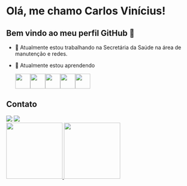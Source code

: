# Olá, me chamo Carlos Vinícius! 
## Bem vindo ao meu perfil GitHub 👋

- 🔭 Atualmente estou trabalhando na Secretária da Saúde na área de manutenção e redes.
- 🌱 Atualmente estou aprendendo
  
  <img src="https://cdn.jsdelivr.net/gh/devicons/devicon@latest/icons/java/java-original.svg" width="40" height="40"/><img src="https://cdn.jsdelivr.net/gh/devicons/devicon@latest/icons/javascript/javascript-original.svg" width="40" height="40"/><img src="https://cdn.jsdelivr.net/gh/devicons/devicon@latest/icons/css3/css3-original.svg" width="40" height="40"/><img src="https://cdn.jsdelivr.net/gh/devicons/devicon@latest/icons/html5/html5-original.svg" width="40" height="40"/><img src="https://cdn.jsdelivr.net/gh/devicons/devicon@latest/icons/python/python-original.svg" width="40" height="40"/>

## Contato
<div>
<a href="https://www.instagram.com/carlos_vinicius0901/" target="_blank"><img loading="lazy" src="https://img.shields.io/badge/-Instagram-%23E4405F?style=for-the-badge&logo=instagram&logoColor=white" target="_blank"></a> <a href="https://www.linkedin.com/in/carlos-vinicius-a292a4241/" target="_blank"><img loading="lazy" src="https://img.shields.io/badge/-LinkedIn-%230077B5?style=for-the-badge&logo=linkedin&logoColor=white" target="_blank"></a>
<div>
<div>
<a href="https://github.com/CarlosVSAmorim">
<img loading="lazy" height="150em" src="https://github-readme-stats.vercel.app/api/top-langs/?username=CarlosVSAmorim&layout=compact&langs_count=7&theme=dracula"/> <img loading="lazy" height="150em" src="https://github-readme-stats.vercel.app/api?username=CarlosVSAmorim&show_icons=true&theme=dracula&include_all_commits=true&count_private=true"/>
</div>
